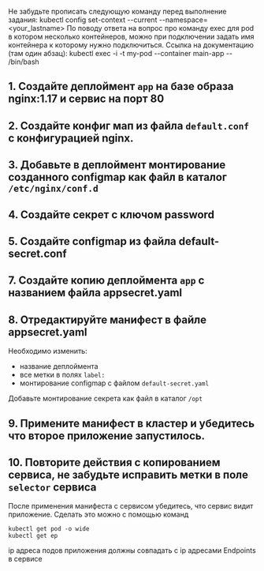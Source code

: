 Не забудьте прописать следующую команду перед выполнение задания:
kubectl config set-context --current --namespace=<your_lastname>
По поводу ответа на вопрос про команду exec для pod в котором несколько контейнеров, можно при подключении задать имя контейнера к которому нужно подключиться. Ссылка на документацию (там один абзац):
kubectl exec -i -t my-pod --container main-app -- /bin/bash

## 1. Создайте деплоймент `app` на базе образа nginx:1.17 и сервис на порт 80

## 2. Создайте конфиг мап из файла `default.conf` с конфигурацией nginx.

## 3. Добавьте в деплоймент монтирование созданного configmap как файл в каталог `/etc/nginx/conf.d`

## 4. Создайте секрет c ключом password

## 5. Создайте configmap из файла default-secret.conf

## 7. Создайте копию деплоймента `app` с названием файла appsecret.yaml

## 8. Отредактируйте манифест в файле appsecret.yaml

Необходимо изменить:
  - название деплоймента
  - все метки в полях `label:`
  - монтирование configmap с файлом `default-secret.yaml`

Добавьте монтирование секрета как файл в каталог `/opt`

## 9. Примените манифест в кластер и убедитесь что второе приложение запустилось.

## 10. Повторите действия с копированием сервиса, не забудьте исправить метки в поле `selector` сервиса

После применения манифеста с сервисом убедитесь, что сервис видит приложение. Сделать это можно с помощью команд

```
kubectl get pod -o wide
kubectl get ep
```

ip адреса подов приложения должны совпадать с ip адресами Endpoints в сервисе